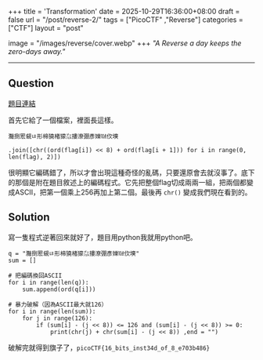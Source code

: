 +++
title = 'Transformation'
date = 2025-10-29T16:36:00+08:00
draft = false
url = "/post/reverse-2/"
tags = ["PicoCTF" ,"Reverse"]
categories = ["CTF"]
layout = "post"

image = "/images/reverse/cover.webp"
+++
*"A Reverse a day keeps the zero-days away."*
<!--more-->
---  

## Question
[題目連結](https://play.picoctf.org/practice/challenge/104?category=3&page=1)  

首先它給了一個檔案，裡面長這樣。
```
灩捯䍔䙻ㄶ形楴獟楮獴㌴摟潦弸彥㜰㍢㐸㙽

.join([chr((ord(flag[i]) << 8) + ord(flag[i + 1])) for i in range(0, len(flag), 2)])
```
很明顯它編碼錯了，所以才會出現這種奇怪的亂碼，只要還原會去就沒事了。底下的那個是附在題目敘述上的編碼程式。它先把整個flag切成兩兩一組，把兩個都變成ASCII，把第一個乘上256再加上第二個。最後再 ```chr()``` 變成我們現在看到的。

## Solution
寫一隻程式逆著回來就好了，題目用python我就用python吧。
```
q = "灩捯䍔䙻ㄶ形楴獟楮獴㌴摟潦弸彥㜰㍢㐸㙽"
sum = []

# 把編碼換回ASCII
for i in range(len(q)):
    sum.append(ord(q[i]))

# 暴力破解（因為ASCII最大就126）
for i in range(len(sum)):
    for j in range(126):
        if (sum[i] - (j << 8)) <= 126 and (sum[i] - (j << 8)) >= 0:
            print(chr(j) + chr(sum[i] - (j << 8)) ,end = "")
```
破解完就得到旗子了，```picoCTF{16_bits_inst34d_of_8_e703b486}```
